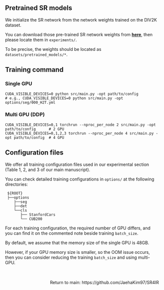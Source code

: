 ## Pretrained SR models

We initialize the SR network from the network weights trained on the DIV2K dataset.

You can download those pre-trained SR network weights from [**here**](https://drive.google.com/drive/folders/1Ly8yS8SF5V5itOQj3b9DE2k_IO1NvLXE?usp=sharing), then please locate them in `experiments/`.

To be precise, the weights should be located as `datasets/pretrained_models/*`.


## Training command

### Single GPU
```
CUDA_VISIBLE_DEVICES=0 python src/main.py -opt path/to/config
# e.g., CUDA_VISIBLE_DEVICES=0 python src/main.py -opt options/seg/000_H2T.yml
```

### Multi GPU (DDP)
```
CUDA_VISIBLE_DEVICES=0,1 torchrun --nproc_per_node 2 src/main.py -opt path/to/config      # 2 GPU
CUDA_VISIBLE_DEVICES=0,1,2,3 torchrun --nproc_per_node 4 src/main.py -opt path/to/config  # 4 GPU
```

## Configuration files

We offer all training configuration files used in our experimental section (Table 1, 2, and 3 of our main manuscript).

You can check detailed training configurations in ```options/``` at the following directories:

```
 ${ROOT}
 ├──options
    ├──seg
    ├──det
    └──cls
       ├── StanfordCars
       └── CUB200
```

For each training configuration, the required number of GPU differs, and you can find it on the commented note beside training `batch_size`.

By default, we assume that the memory size of the single GPU is 48GB.

However, if your GPU memory size is smaller, so the OOM issue occurs, then you can consider reducing the training `batch_size` and using multi-GPU.


<br />
<br />

<div align="right">
 Return to main: https://github.com/JaehaKim97/SR4IR
</div>

